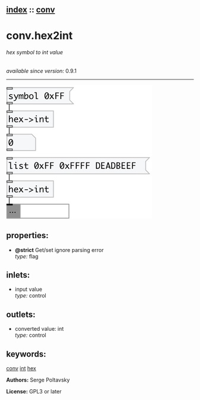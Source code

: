 [index](index.html) :: [conv](category_conv.html)
---

# conv.hex2int

###### hex symbol to int value

*available since version:* 0.9.1

---




[![example](../examples/img/conv.hex2int.jpg)](../examples/pd/conv.hex2int.pd)







## properties:

* **@strict** 
Get/set ignore parsing error<br>
_type:_ flag<br>



## inlets:

* input value<br>
_type:_ control



## outlets:

* converted value: int<br>
_type:_ control



## keywords:

[conv](keywords/conv.html)
[int](keywords/int.html)
[hex](keywords/hex.html)






**Authors:** Serge Poltavsky




**License:** GPL3 or later






